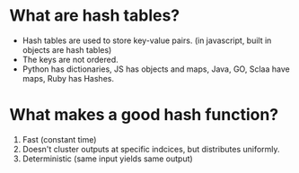 # What are hash tables?

- Hash tables are used to store key-value pairs. (in javascript, built in objects are hash tables)
- The keys are not ordered.
- Python has dictionaries, JS has objects and maps, Java, GO, Sclaa have maps, Ruby has Hashes.

# What makes a good hash function?

1. Fast (constant time)
2. Doesn't cluster outputs at specific indcices, but distributes uniformly.
3. Deterministic (same input yields same output)
